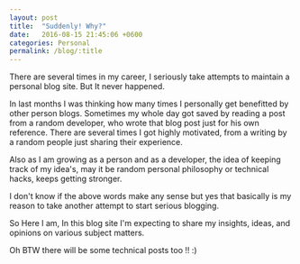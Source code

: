 ```yaml
---
layout: post
title:  "Suddenly! Why?"
date:   2016-08-15 21:45:06 +0600
categories: Personal
permalink: /blog/:title
---
```

There are several times in my career, I seriously take attempts to maintain a personal blog site. But It never happened.

In last months I was thinking how many times I personally get benefitted by other person blogs. Sometimes my whole day got saved by reading a post from a random developer, who wrote that blog post just for his own reference. There are several times I got highly motivated, from a writing by a random people just sharing their experience.

Also as I am growing as a person and as a developer, the idea of keeping track of my idea's, may it be random personal philosophy or technical hacks, keeps getting stronger.

I don't know if the above words make any sense but yes that basically is my reason to take another attempt to start serious blogging.

So Here I am, In this blog site I'm expecting to share my insights, ideas, and opinions on various subject matters.

Oh BTW there will be some technical posts too !! :)
